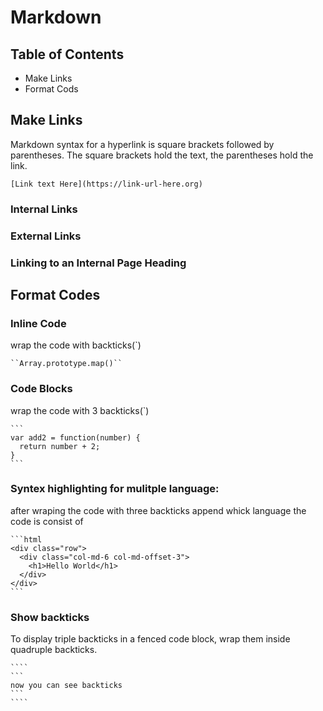 # Markdown

## Table of Contents
* Make Links
* Format Cods



## Make Links
Markdown syntax for a hyperlink is square brackets followed by parentheses. The square brackets hold the text, the parentheses hold the link.
```
[Link text Here](https://link-url-here.org)
```

### Internal Links


### External Links


### Linking to an Internal Page Heading


## Format Codes

### Inline Code
wrap the code with backticks(`)
````
``Array.prototype.map()``
````

### Code Blocks
wrap the code with 3 backticks(`)
````
```
var add2 = function(number) {
  return number + 2;
}
```
````

### Syntex highlighting for mulitple language:
after wraping the code with three backticks append whick language the code is consist of
````
```html
<div class="row">
  <div class="col-md-6 col-md-offset-3">
    <h1>Hello World</h1>
  </div>
</div>
```
````

### Show backticks
To display triple backticks in a fenced code block, wrap them inside quadruple backticks.
`````
````
```
now you can see backticks
```
````
`````
